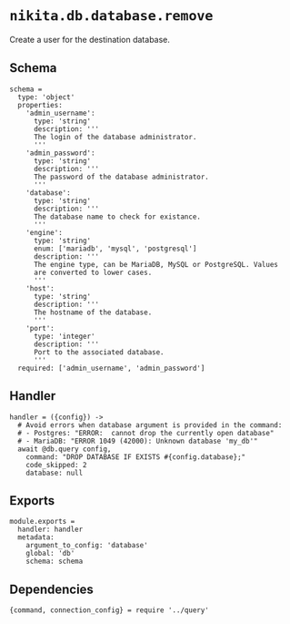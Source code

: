 
# `nikita.db.database.remove`

Create a user for the destination database.

## Schema

    schema =
      type: 'object'
      properties:
        'admin_username':
          type: 'string'
          description: '''
          The login of the database administrator.
          '''
        'admin_password':
          type: 'string'
          description: '''
          The password of the database administrator.
          '''
        'database':
          type: 'string'
          description: '''
          The database name to check for existance.
          '''
        'engine':
          type: 'string'
          enum: ['mariadb', 'mysql', 'postgresql']
          description: '''
          The engine type, can be MariaDB, MySQL or PostgreSQL. Values
          are converted to lower cases.
          '''
        'host':
          type: 'string'
          description: '''
          The hostname of the database.
          '''
        'port':
          type: 'integer'
          description: '''
          Port to the associated database.
          '''
      required: ['admin_username', 'admin_password']

## Handler

    handler = ({config}) ->
      # Avoid errors when database argument is provided in the command:
      # - Postgres: "ERROR:  cannot drop the currently open database"
      # - MariaDB: "ERROR 1049 (42000): Unknown database 'my_db'"
      await @db.query config,
        command: "DROP DATABASE IF EXISTS #{config.database};"
        code_skipped: 2
        database: null

## Exports

    module.exports =
      handler: handler
      metadata:
        argument_to_config: 'database'
        global: 'db'
        schema: schema

## Dependencies

    {command, connection_config} = require '../query'
